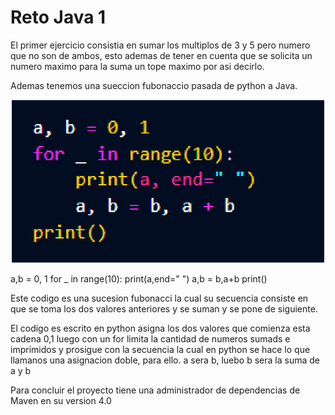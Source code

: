 # Reto Java 1

El primer ejercicio consistia en sumar los multiplos de 3 y 5 pero numero que no son de ambos, esto ademas de tener en cuenta que se solicita un numero maximo para la suma un tope maximo por asi decirlo.



Ademas tenemos una sueccion fubonaccio pasada de python a Java.

![](./img/imagen_1.png)


a,b = 0, 1
for _ in range(10):
    print(a,end=" ")
    a,b = b,a+b
print()

Este codigo es una sucesion fubonacci la cual su secuencia consiste en que se toma
los dos valores anteriores y se suman y se pone de siguiente.

El codigo es escrito en python asigna los dos valores que comienza esta cadena 0,1
luego con un for limita la cantidad de numeros sumads e imprimidos y prosigue con la secuencia
la cual en python se hace lo que llamanos una asignacion doble, para ello. a sera b, luebo b sera la suma de a y b


Para concluir el proyecto tiene una administrador de dependencias de Maven en su version 4.0


